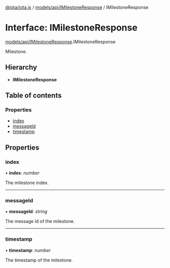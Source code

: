 [@iota/iota.js](../../../README.md) / [models/api/IMilestoneResponse](../../../modules/models_api_imilestoneresponse.md) / IMilestoneResponse

# Interface: IMilestoneResponse

[models/api/IMilestoneResponse](../../../modules/models_api_imilestoneresponse.md).IMilestoneResponse

Milestone.

## Hierarchy

* **IMilestoneResponse**

## Table of contents

### Properties

- [index](imilestoneresponse.imilestoneresponse.md#index)
- [messageId](imilestoneresponse.imilestoneresponse.md#messageid)
- [timestamp](imilestoneresponse.imilestoneresponse.md#timestamp)

## Properties

### index

• **index**: *number*

The milestone index.

___

### messageId

• **messageId**: *string*

The message id of the milestone.

___

### timestamp

• **timestamp**: *number*

The timestamp of the milestone.

